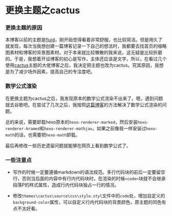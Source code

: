 # 更换主题之cactus


### 更换主题的原因

本博客以前的主题是[fluid](https://github.com/fluid-dev/hexo-theme-fluid)，刚开始觉得看着非常舒服，也比较简洁。但是用久了就发现，每次当我想创建一篇博客记录一下自己的想法时，我都要去找首页的缩略图素材和博客的背景图素材。对于本来就比较懒散的我来说，这无疑是比较折磨的。于是，我想着开设博客的初心是写作，主体还应该是文字。所以，在看过几个使用[cactus](https://probberechts.github.io/hexo-theme-cactus/)主题的大佬博客之后，我决定把主题也改为cactus。究其原因，我想是为了减少场外因素，提高自己的专注度吧。

### 数学公式渲染

在更换主题为cactus之后，我发现原本的数学公式渲染不出来了。嗯，遇到问题就去谷歌吧。在尝试了几次之后，我按照[这篇博客](https://qingstudios.com/2020/03/01/Hexo%E4%B8%AD%E6%8F%92%E5%85%A5%E6%95%B0%E5%AD%A6%E5%85%AC%E5%BC%8F/)的方法解决了数学公式渲染的问题。

总的来说，需要卸载hexo原本的`hexo-renderer-marked`，然后安装`hexo-renderer-kramed`和`hexo-renderer-mathjax`。如果之前像我一样安装过`hexo-math`的话，也需要把`hexo-math`卸载。

最后再修改一些历史遗留问题就能够在网页上看到数学公式了。

### 一些注意点

- 写作的时候一定要遵循markdown的语法规范。多行代码块的前后一定要留空行，否则当后面的内容中有行内代码块时，在渲染的时候`<code>`块就不会继承段落P的样式属性，造成行内代码块独占一行的情况。

- 修改`themes\cactus\source\css\style.styl`文件中的`code`处，增加自定义的`background-color`属性，可以自定义行内代码块的背景颜色，原主题的同色有点不太好看。

